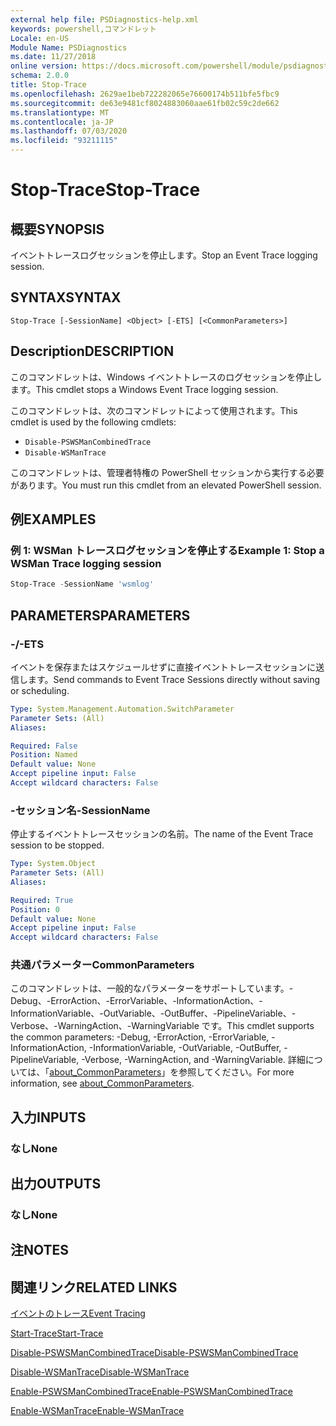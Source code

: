 ```yaml
---
external help file: PSDiagnostics-help.xml
keywords: powershell,コマンドレット
Locale: en-US
Module Name: PSDiagnostics
ms.date: 11/27/2018
online version: https://docs.microsoft.com/powershell/module/psdiagnostics/stop-trace?view=powershell-7&WT.mc_id=ps-gethelp
schema: 2.0.0
title: Stop-Trace
ms.openlocfilehash: 2629ae1beb722282065e76600174b511bfe5fbc9
ms.sourcegitcommit: de63e9481cf8024883060aae61fb02c59c2de662
ms.translationtype: MT
ms.contentlocale: ja-JP
ms.lasthandoff: 07/03/2020
ms.locfileid: "93211115"
---
```

# <span data-ttu-id="4a46f-103">Stop-Trace</span><span class="sxs-lookup"><span data-stu-id="4a46f-103">Stop-Trace</span></span>

## <span data-ttu-id="4a46f-104">概要</span><span class="sxs-lookup"><span data-stu-id="4a46f-104">SYNOPSIS</span></span>
<span data-ttu-id="4a46f-105">イベントトレースログセッションを停止します。</span><span class="sxs-lookup"><span data-stu-id="4a46f-105">Stop an Event Trace logging session.</span></span>

## <span data-ttu-id="4a46f-106">SYNTAX</span><span class="sxs-lookup"><span data-stu-id="4a46f-106">SYNTAX</span></span>

```
Stop-Trace [-SessionName] <Object> [-ETS] [<CommonParameters>]
```

## <span data-ttu-id="4a46f-107">Description</span><span class="sxs-lookup"><span data-stu-id="4a46f-107">DESCRIPTION</span></span>

<span data-ttu-id="4a46f-108">このコマンドレットは、Windows イベントトレースのログセッションを停止します。</span><span class="sxs-lookup"><span data-stu-id="4a46f-108">This cmdlet stops a Windows Event Trace logging session.</span></span>

<span data-ttu-id="4a46f-109">このコマンドレットは、次のコマンドレットによって使用されます。</span><span class="sxs-lookup"><span data-stu-id="4a46f-109">This cmdlet is used by the following cmdlets:</span></span>

- `Disable-PSWSManCombinedTrace`
- `Disable-WSManTrace`

<span data-ttu-id="4a46f-110">このコマンドレットは、管理者特権の PowerShell セッションから実行する必要があります。</span><span class="sxs-lookup"><span data-stu-id="4a46f-110">You must run this cmdlet from an elevated PowerShell session.</span></span>

## <span data-ttu-id="4a46f-111">例</span><span class="sxs-lookup"><span data-stu-id="4a46f-111">EXAMPLES</span></span>

### <span data-ttu-id="4a46f-112">例 1: WSMan トレースログセッションを停止する</span><span class="sxs-lookup"><span data-stu-id="4a46f-112">Example 1: Stop a WSMan Trace logging session</span></span>

```powershell
Stop-Trace -SessionName 'wsmlog'
```

## <span data-ttu-id="4a46f-113">PARAMETERS</span><span class="sxs-lookup"><span data-stu-id="4a46f-113">PARAMETERS</span></span>

### <span data-ttu-id="4a46f-114">-/</span><span class="sxs-lookup"><span data-stu-id="4a46f-114">-ETS</span></span>
<span data-ttu-id="4a46f-115">イベントを保存またはスケジュールせずに直接イベントトレースセッションに送信します。</span><span class="sxs-lookup"><span data-stu-id="4a46f-115">Send commands to Event Trace Sessions directly without saving or scheduling.</span></span>

```yaml
Type: System.Management.Automation.SwitchParameter
Parameter Sets: (All)
Aliases:

Required: False
Position: Named
Default value: None
Accept pipeline input: False
Accept wildcard characters: False
```

### <span data-ttu-id="4a46f-116">-セッション名</span><span class="sxs-lookup"><span data-stu-id="4a46f-116">-SessionName</span></span>
<span data-ttu-id="4a46f-117">停止するイベントトレースセッションの名前。</span><span class="sxs-lookup"><span data-stu-id="4a46f-117">The name of the Event Trace session to be stopped.</span></span>

```yaml
Type: System.Object
Parameter Sets: (All)
Aliases:

Required: True
Position: 0
Default value: None
Accept pipeline input: False
Accept wildcard characters: False
```

### <span data-ttu-id="4a46f-118">共通パラメーター</span><span class="sxs-lookup"><span data-stu-id="4a46f-118">CommonParameters</span></span>
<span data-ttu-id="4a46f-119">このコマンドレットは、一般的なパラメーターをサポートしています。-Debug、-ErrorAction、-ErrorVariable、-InformationAction、-InformationVariable、-OutVariable、-OutBuffer、-PipelineVariable、-Verbose、-WarningAction、-WarningVariable です。</span><span class="sxs-lookup"><span data-stu-id="4a46f-119">This cmdlet supports the common parameters: -Debug, -ErrorAction, -ErrorVariable, -InformationAction, -InformationVariable, -OutVariable, -OutBuffer, -PipelineVariable, -Verbose, -WarningAction, and -WarningVariable.</span></span> <span data-ttu-id="4a46f-120">詳細については、「[about_CommonParameters](https://go.microsoft.com/fwlink/?LinkID=113216)」を参照してください。</span><span class="sxs-lookup"><span data-stu-id="4a46f-120">For more information, see [about_CommonParameters](https://go.microsoft.com/fwlink/?LinkID=113216).</span></span>

## <span data-ttu-id="4a46f-121">入力</span><span class="sxs-lookup"><span data-stu-id="4a46f-121">INPUTS</span></span>

### <span data-ttu-id="4a46f-122">なし</span><span class="sxs-lookup"><span data-stu-id="4a46f-122">None</span></span>

## <span data-ttu-id="4a46f-123">出力</span><span class="sxs-lookup"><span data-stu-id="4a46f-123">OUTPUTS</span></span>

### <span data-ttu-id="4a46f-124">なし</span><span class="sxs-lookup"><span data-stu-id="4a46f-124">None</span></span>

## <span data-ttu-id="4a46f-125">注</span><span class="sxs-lookup"><span data-stu-id="4a46f-125">NOTES</span></span>

## <span data-ttu-id="4a46f-126">関連リンク</span><span class="sxs-lookup"><span data-stu-id="4a46f-126">RELATED LINKS</span></span>

[<span data-ttu-id="4a46f-127">イベントのトレース</span><span class="sxs-lookup"><span data-stu-id="4a46f-127">Event Tracing</span></span>](/windows/desktop/ETW/event-tracing-portal)

[<span data-ttu-id="4a46f-128">Start-Trace</span><span class="sxs-lookup"><span data-stu-id="4a46f-128">Start-Trace</span></span>](start-trace.md)

[<span data-ttu-id="4a46f-129">Disable-PSWSManCombinedTrace</span><span class="sxs-lookup"><span data-stu-id="4a46f-129">Disable-PSWSManCombinedTrace</span></span>](Disable-PSWSManCombinedTrace.md)

[<span data-ttu-id="4a46f-130">Disable-WSManTrace</span><span class="sxs-lookup"><span data-stu-id="4a46f-130">Disable-WSManTrace</span></span>](Disable-WSManTrace.md)

[<span data-ttu-id="4a46f-131">Enable-PSWSManCombinedTrace</span><span class="sxs-lookup"><span data-stu-id="4a46f-131">Enable-PSWSManCombinedTrace</span></span>](Enable-PSWSManCombinedTrace.md)

[<span data-ttu-id="4a46f-132">Enable-WSManTrace</span><span class="sxs-lookup"><span data-stu-id="4a46f-132">Enable-WSManTrace</span></span>](Enable-WSManTrace.md)
